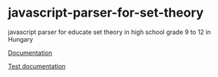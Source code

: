 # javascript-parser-for-set-theory
javascript parser for educate set theory in high school grade 9 to 12 in Hungary

[Documentation](https://gaborgonczi.github.io/javascript-parser-for-set-theory/docs/content/index.html)

[Test documentation](https://gaborgonczi.github.io/javascript-parser-for-set-theory/docs/jest/content/lcov-report/index.html)